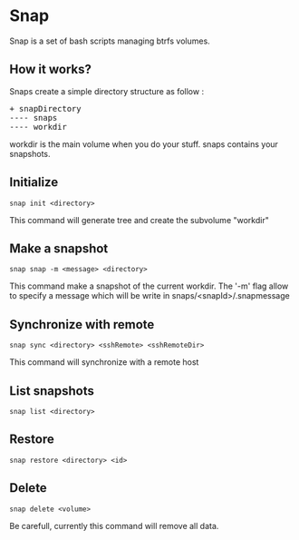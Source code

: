 # Snap

Snap is a set of bash scripts managing btrfs volumes.

## How it works?

Snaps create a simple directory structure as follow : 

<pre>
+ snapDirectory
---- snaps
---- workdir
</pre>

workdir is the main volume when you do your stuff.
snaps contains your snapshots.

## Initialize

```
snap init <directory>
```

This command will generate tree and create the subvolume "workdir"

## Make a snapshot

```
snap snap -m <message> <directory>
```

This command make a snapshot of the current workdir.
The '-m' flag allow to specify a message which will be write in snaps/&lt;snapId&gt;/.snapmessage

## Synchronize with remote

```
snap sync <directory> <sshRemote> <sshRemoteDir>
```

This command will synchronize with a remote host

## List snapshots

```
snap list <directory>
```

## Restore

```
snap restore <directory> <id>
```

## Delete

```
snap delete <volume>
```

Be carefull, currently this command will remove all data.